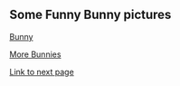 ## Some Funny Bunny pictures

[Bunny](https://pin.it/5JbuVXl)


[More Bunnies](https://pin.it/6IdHQEV)


[Link to next page](https://github.com/lgwggh/All-About-Me/blob/main/page4.md)


